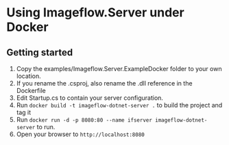 # Using Imageflow.Server under Docker

## Getting started

1. Copy the examples/Imageflow.Server.ExampleDocker folder to your own location.
2. If you rename the .csproj, also rename the .dll reference in the Dockerfile
3. Edit Startup.cs to contain your server configuration.
3. Run `docker build -t imageflow-dotnet-server .` to build the project and tag it
4. Run `docker run -d -p 8080:80 --name ifserver imageflow-dotnet-server` to run.
5. Open your browser to `http://localhost:8080`
